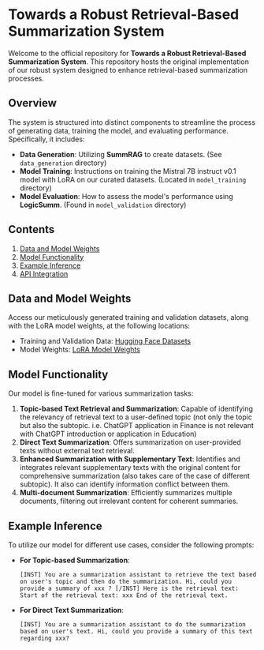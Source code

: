 # Towards a Robust Retrieval-Based Summarization System

Welcome to the official repository for **Towards a Robust Retrieval-Based Summarization System**. This repository hosts the original implementation of our robust system designed to enhance retrieval-based summarization processes.

## Overview

The system is structured into distinct components to streamline the process of generating data, training the model, and evaluating performance. Specifically, it includes:

- **Data Generation**: Utilizing **SummRAG** to create datasets. (See `data_generation` directory)
- **Model Training**: Instructions on training the Mistral 7B instruct v0.1 model with LoRA on our curated datasets. (Located in `model_training` directory)
- **Model Evaluation**: How to assess the model's performance using **LogicSumm**. (Found in `model_validation` directory)

## Contents

1. [Data and Model Weights](#data-and-model-weights)
2. [Model Functionality](#model-functionality)
3. [Example Inference](#example-inference)
4. [API Integration](#api-integration)

## Data and Model Weights

Access our meticulously generated training and validation datasets, along with the LoRA model weights, at the following locations:
- Training and Validation Data: [Hugging Face Datasets](https://huggingface.co/datasets/zycjlsj123/ragsummdata)
- Model Weights: [LoRA Model Weights](https://huggingface.co/zycjlsj123/rag_summ)

## Model Functionality

Our model is fine-tuned for various summarization tasks:
1. **Topic-based Text Retrieval and Summarization**: Capable of identifying the relevancy of retrieval text to a user-defined topic (not only the topic but also the subtopic. i.e. ChatGPT application in Finance is not relevant with ChatGPT introduction or application in Education)
2. **Direct Text Summarization**: Offers summarization on user-provided texts without external text retrieval.
3. **Enhanced Summarization with Supplementary Text**: Identifies and integrates relevant supplementary texts with the original content for comprehensive summarization (also takes care of the case of different subtopic). It also can identify information conflict between them.
4. **Multi-document Summarization**: Efficiently summarizes multiple documents, filtering out irrelevant content for coherent summaries.

## Example Inference

To utilize our model for different use cases, consider the following prompts:

- **For Topic-based Summarization**:
  ```
  [INST] You are a summarization assistant to retrieve the text based on user's topic and then do the summarization. Hi, could you provide a summary of xxx ? [/INST] Here is the retrieval text: Start of the retrieval text: xxx End of the retrieval text.
  ```
- **For Direct Text Summarization**:
  ```
  [INST] You are a summarization assistant to do the summarization based on user's text. Hi, could you provide a summary of this text
  regarding xxx? 
  ```
